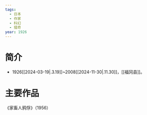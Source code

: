 ```yaml
---
tags:
  - 日本
  - 作家
  - 科幻
  - 猎奇
year: 1926
---
```

# 简介

- 1926[[2024-03-19|.3.19]]~2008[[2024-11-30|.11.30]]，[[福冈县]]。
# 主要作品

《家畜人鸦俘》（1956）